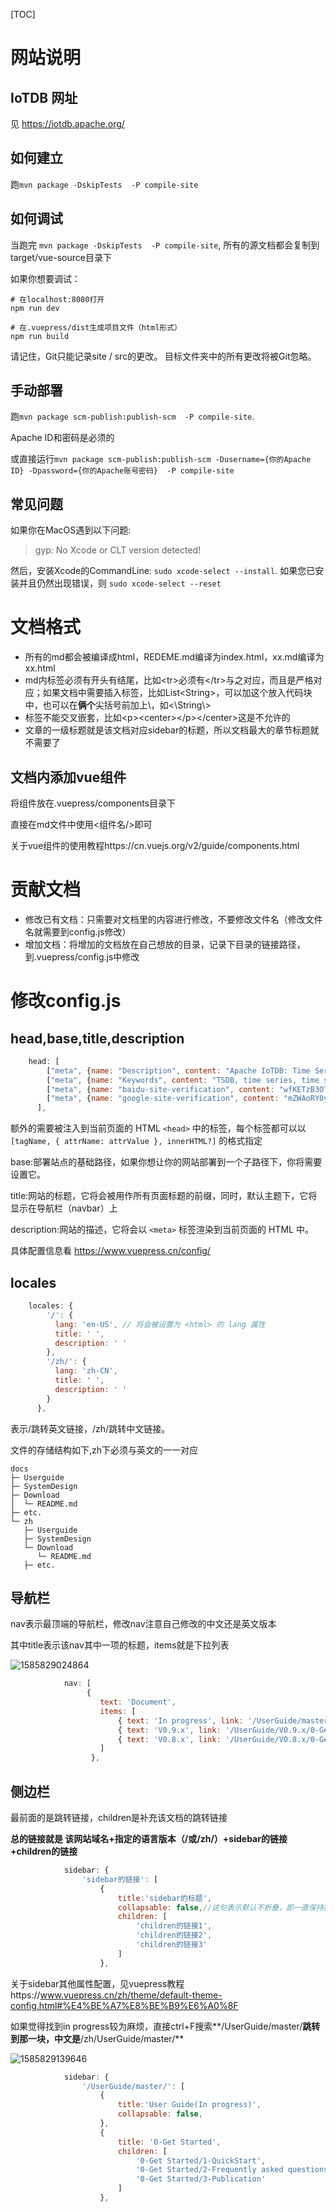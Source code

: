 <!--

    Licensed to the Apache Software Foundation (ASF) under one
    or more contributor license agreements.  See the NOTICE file
    distributed with this work for additional information
    regarding copyright ownership.  The ASF licenses this file
    to you under the Apache License, Version 2.0 (the
    "License"); you may not use this file except in compliance
    with the License.  You may obtain a copy of the License at
    
        http://www.apache.org/licenses/LICENSE-2.0
    
    Unless required by applicable law or agreed to in writing,
    software distributed under the License is distributed on an
    "AS IS" BASIS, WITHOUT WARRANTIES OR CONDITIONS OF ANY
    KIND, either express or implied.  See the License for the
    specific language governing permissions and limitations
    under the License.

-->

[TOC]

# 网站说明

## IoTDB 网址

见 https://iotdb.apache.org/

## 如何建立

跑`mvn package -DskipTests  -P compile-site` 

## 如何调试

当跑完 `mvn package -DskipTests  -P compile-site`, 所有的源文档都会复制到target/vue-source目录下

如果你想要调试：

```
# 在localhost:8080打开
npm run dev

# 在.vuepress/dist生成项目文件（html形式）
npm run build
```

请记住，Git只能记录site / src的更改。
目标文件夹中的所有更改将被Git忽略。

## 手动部署

跑`mvn package scm-publish:publish-scm  -P compile-site`.

Apache ID和密码是必须的

或直接运行`mvn package scm-publish:publish-scm -Dusername={你的Apache ID} -Dpassword={你的Apache账号密码}  -P compile-site`

## 常见问题

如果你在MacOS遇到以下问题:

> gyp: No Xcode or CLT version detected! 

然后，安装Xcode的CommandLine: `sudo xcode-select --install`.
如果您已安装并且仍然出现错误，则 `sudo xcode-select --reset`

# 文档格式

- 所有的md都会被编译成html，REDEME.md编译为index.html，xx.md编译为xx.html
- md内标签必须有开头有结尾，比如\<tr>必须有\</tr>与之对应，而且是严格对应；如果文档中需要插入标签，比如List\<String>，可以加这个放入代码块中，也可以在**俩个**尖括号前加上\，如\<\\String\\>
- 标签不能交叉嵌套，比如\<p>\<center>\</p>\</center>这是不允许的
- 文章的一级标题就是该文档对应sidebar的标题，所以文档最大的章节标题就不需要了

## 文档内添加vue组件

将组件放在.vuepress/components目录下

直接在md文件中使用\<组件名/>即可

关于vue组件的使用教程https://cn.vuejs.org/v2/guide/components.html

# 贡献文档

- 修改已有文档：只需要对文档里的内容进行修改，不要修改文件名（修改文件名就需要到config.js修改）
- 增加文档：将增加的文档放在自己想放的目录，记录下目录的链接路径，到.vuepress/config.js中修改

# 修改config.js

## head,base,title,description

```js
    head: [
		["meta", {name: "Description", content: "Apache IoTDB: Time Series Database for IoT"}],
        ["meta", {name: "Keywords", content: "TSDB, time series, time series database, IoTDB, IoT database, IoT data management,时序数据库, 时间序列管理, IoTDB, 物联网数据库, 实时数据库, 物联网数据管理, 物联网数据"}],
        ["meta", {name: "baidu-site-verification", content: "wfKETzB3OT"}],
        ["meta", {name: "google-site-verification", content: "mZWAoRY0yj_HAr-s47zHCGHzx5Ju-RVm5wDbPnwQYFo"}],
      ],
```

额外的需要被注入到当前页面的 HTML `<head>` 中的标签，每个标签都可以以 `[tagName, { attrName: attrValue }, innerHTML?]` 的格式指定

base:部署站点的基础路径，如果你想让你的网站部署到一个子路径下，你将需要设置它。

title:网站的标题，它将会被用作所有页面标题的前缀，同时，默认主题下，它将显示在导航栏（navbar）上

description:网站的描述，它将会以 `<meta>` 标签渲染到当前页面的 HTML 中。

具体配置信息看 https://www.vuepress.cn/config/

 ## locales

```js
	locales: {
		'/': {
		  lang: 'en-US', // 将会被设置为 <html> 的 lang 属性
		  title: ' ',
		  description: ' '
		},
		'/zh/': {
		  lang: 'zh-CN',
		  title: ' ',
		  description: ' '
		}
	  },
```

表示/跳转英文链接，/zh/跳转中文链接。

文件的存储结构如下,zh下必须与英文的一一对应

```
docs
├─ Userguide
├─ SystemDesign
├─ Download
│  └─ README.md
├─ etc.
└─ zh
   ├─ Userguide
   ├─ SystemDesign
   └─ Download
      └─ README.md
   ├─ etc.
```

## 导航栏

nav表示最顶端的导航栏，修改nav注意自己修改的中文还是英文版本

其中title表示该nav其中一项的标题，items就是下拉列表

![1585829024864](https://user-images.githubusercontent.com/37333508/78358190-57d8ad80-75e5-11ea-87cb-48da2eb5383a.png)

```js
			nav: [
				 {
					text: 'Document',
					items: [
						{ text: 'In progress', link: '/UserGuide/master/0-Get Started/1-QuickStart' },
						{ text: 'V0.9.x', link: '/UserGuide/V0.9.x/0-Get Started/1-QuickStart' },
					    { text: 'V0.8.x', link: '/UserGuide/V0.8.x/0-Get Started/1-QuickStart'},
					]
				  },
```

## 侧边栏

最前面的是跳转链接，children是补充该文档的跳转链接

**总的链接就是 该网站域名+指定的语言版本（/或/zh/）+sidebar的链接+children的链接**

```js
			sidebar: {
				'sidebar的链接': [
					{
						title:'sidebar的标题',
						collapsable: false,//这句表示默认不折叠，即一直保持打开状态
                        children: [
							'children的链接1',
							'children的链接2',
							'children的链接3'
						]
					},
```

关于sidebar其他属性配置，见vuepress教程https://www.vuepress.cn/zh/theme/default-theme-config.html#%E4%BE%A7%E8%BE%B9%E6%A0%8F

如果觉得找到in progress较为麻烦，直接ctrl+F搜索**/UserGuide/master/**跳转到那一块，中文是**/zh/UserGuide/master/**

![1585829139646](https://user-images.githubusercontent.com/37333508/78358128-42638380-75e5-11ea-84bd-76e3864f191e.png)

```js
			sidebar: {
				'/UserGuide/master/': [
					{
						title:'User Guide(In progress)',
						collapsable: false,
					},
					{
						title: '0-Get Started',
						children: [
							'0-Get Started/1-QuickStart',
							'0-Get Started/2-Frequently asked questions',
							'0-Get Started/3-Publication'
						]
					},
```
